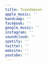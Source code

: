 ```yaml
---
title: Tuxedomoon
apple_music: ''
bandcamp: ''
facebook: ''
google_music: ''
instagram: ''
soundcloud: ''
spotify: ''
twitter: ''
website: ''
youtube: ''
---
```

